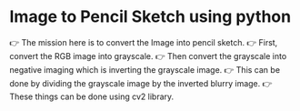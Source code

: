 # Image to Pencil Sketch using python

👉 The mission here is to convert the Image into pencil sketch.
👉 First, convert the RGB image into grayscale.
👉 Then convert the grayscale into negative imaging which is inverting the grayscale image.
👉 This can be done by dividing the grayscale image by the inverted blurry image.
👉 These things can be done using cv2 library.
